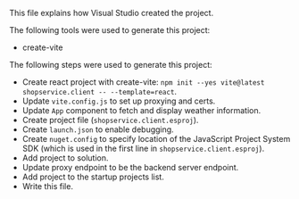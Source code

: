This file explains how Visual Studio created the project.

The following tools were used to generate this project:
- create-vite

The following steps were used to generate this project:
- Create react project with create-vite: `npm init --yes vite@latest shopservice.client -- --template=react`.
- Update `vite.config.js` to set up proxying and certs.
- Update `App` component to fetch and display weather information.
- Create project file (`shopservice.client.esproj`).
- Create `launch.json` to enable debugging.
- Create `nuget.config` to specify location of the JavaScript Project System SDK (which is used in the first line in `shopservice.client.esproj`).
- Add project to solution.
- Update proxy endpoint to be the backend server endpoint.
- Add project to the startup projects list.
- Write this file.
